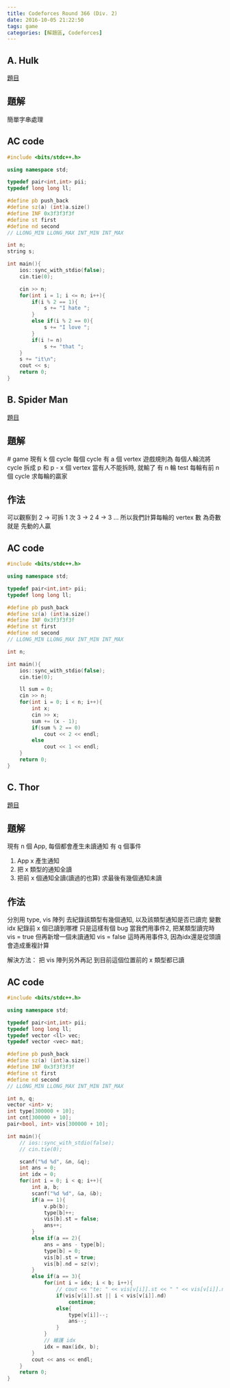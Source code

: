```yaml
---
title: Codeforces Round 366 (Div. 2)
date: 2016-10-05 21:22:50
tags: game
categories: [解題區, Codeforces]
---
```


## A. Hulk
[題目](http://codeforces.com/contest/705/problem/A)

## 題解
簡單字串處理

## AC code
```cpp
#include <bits/stdc++.h>

using namespace std;

typedef pair<int,int> pii;
typedef long long ll;

#define pb push_back
#define sz(a) (int)a.size()
#define INF 0x3f3f3f3f
#define st first
#define nd second
// LLONG_MIN LLONG_MAX INT_MIN INT_MAX

int n;
string s;

int main(){
    ios::sync_with_stdio(false);
    cin.tie(0);

    cin >> n;
    for(int i = 1; i <= n; i++){
        if(i % 2 == 1){
            s += "I hate ";
        }
        else if(i % 2 == 0){
            s += "I love ";
        }
        if(i != n)
            s += "that ";
    }
    s += "it\n";
    cout << s;
    return 0;
}
```

## B. Spider Man
[題目](http://codeforces.com/contest/705/problem/B)

## 題解
\# game
現有 k 個 cycle
每個 cycle 有 a 個 vertex
遊戲規則為 每個人輪流將 cycle 拆成 p 和 p - x 個 vertex
當有人不能拆時, 就輸了
有 n 輪 test
每輪有前 n 個 cycle
求每輪的贏家

## 作法
可以觀察到
2 -> 可拆 1 次
3 -> 2
4 -> 3
...
所以我們計算每輪的 vertex 數
為奇數就是 先動的人贏

## AC code
```cpp
#include <bits/stdc++.h>

using namespace std;

typedef pair<int,int> pii;
typedef long long ll;

#define pb push_back
#define sz(a) (int)a.size()
#define INF 0x3f3f3f3f
#define st first
#define nd second
// LLONG_MIN LLONG_MAX INT_MIN INT_MAX

int n;

int main(){
    ios::sync_with_stdio(false);
    cin.tie(0);

    ll sum = 0;
    cin >> n;
    for(int i = 0; i < n; i++){
        int x;
        cin >> x;
        sum += (x - 1);
        if(sum % 2 == 0)
            cout << 2 << endl;
        else
            cout << 1 << endl;
    }
    return 0;
}
```

## C. Thor
[題目](http://codeforces.com/contest/705/problem/C)

## 題解
現有 n 個 App, 每個都會產生未讀通知
有 q 個事件
1. App x 產生通知
2. 把 x 類型的通知全讀
3. 把前 x 個通知全讀(讀過的也算)
求最後有幾個通知未讀

## 作法
分別用 type, vis 陣列
去紀錄該類型有幾個通知, 以及該類型通知是否已讀完
變數 idx 紀錄前 x 個已讀到哪裡
只是這樣有個 bug
當我們用事件2, 把某類型讀完時
vis = true
但再新增一個未讀通知
vis = false
這時再用事件3, 因為idx還是從頭讀
會造成重複計算

解決方法： 把 vis 陣列另外再記
到目前這個位置前的 x 類型都已讀

## AC code
```cpp
#include <bits/stdc++.h>

using namespace std;

typedef pair<int,int> pii;
typedef long long ll;
typedef vector <ll> vec;
typedef vector <vec> mat;

#define pb push_back
#define sz(a) (int)a.size()
#define INF 0x3f3f3f3f
#define st first
#define nd second
// LLONG_MIN LLONG_MAX INT_MIN INT_MAX

int n, q;
vector <int> v;
int type[300000 + 10];
int cnt[300000 + 10];
pair<bool, int> vis[300000 + 10];

int main(){
    // ios::sync_with_stdio(false);
    // cin.tie(0);

    scanf("%d %d", &n, &q);
    int ans = 0;
    int idx = 0;
    for(int i = 0; i < q; i++){
        int a, b;
        scanf("%d %d", &a, &b);
        if(a == 1){
            v.pb(b);
            type[b]++;
            vis[b].st = false;
            ans++;
        }
        else if(a == 2){
            ans = ans - type[b];
            type[b] = 0;
            vis[b].st = true;
            vis[b].nd = sz(v);
        }
        else if(a == 3){
            for(int i = idx; i < b; i++){
                // cout << "te: " << vis[v[i]].st << " " << vis[v[i]].nd << endl;
                if(vis[v[i]].st || i < vis[v[i]].nd)
                    continue;
                else{
                    type[v[i]]--;
                    ans--;
                }
            }
            // 維護 idx
            idx = max(idx, b);
        }
        cout << ans << endl;
    }
    return 0;
}
```
